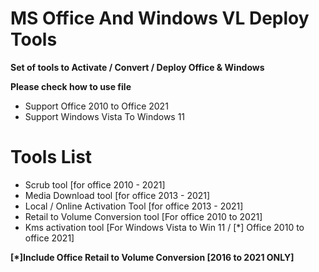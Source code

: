 # MS Office And Windows VL Deploy Tools
**Set of tools to Activate / Convert / Deploy Office & Windows**

**Please check how to use file**
- Support Office 2010 to Office 2021
- Support Windows Vista To Windows 11
# Tools List
- Scrub tool [for office 2010 - 2021]
- Media Download tool [for office 2013 - 2021]
- Local / Online Activation Tool [for office 2013 - 2021]
- Retail to Volume Conversion tool [For office 2010 to 2021]
- Kms activation tool [For Windows Vista to Win 11 / [*] Office 2010 to office 2021]

**[*]Include Office Retail to Volume Conversion [2016 to 2021 ONLY]**

